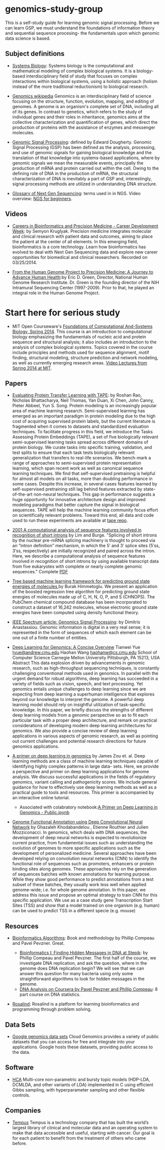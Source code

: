 # genomics-study-group

This is a self-study guide for learning genomic signal processing. Before we can learn GSP, we must understand the foundations of information theory and sequential sequence procesing- the fundamentals upon which genomic data science is based.


## Subject definitions
- [Systems Biology](https://en.wikipedia.org/wiki/Systems_biology): Systems biology is the computational and mathematical modeling of complex biological systems. It is a biology-based interdisciplinary field of study that focuses on complex interactions within biological systems, using a holistic approach (holism instead of the more traditional reductionism) to biological research.

- [Genomics wikipedia](https://en.wikipedia.org/wiki/Genomics) Genomics is an interdisciplinary field of science focusing on the structure, function, evolution, mapping, and editing of genomes. A genome is an organism's complete set of DNA, including all of its genes. In contrast to genetics, which refers to the study of individual genes and their roles in inheritance, genomics aims at the collective characterization and quantification of genes, which direct the production of proteins with the assistance of enzymes and messenger molecules.

- [Genomic Signal Processing](https://www.ncbi.nlm.nih.gov/pmc/articles/PMC2766787/): defined by Edward Dougherty. Genomic Signal Processing (GSP) has been defined as the analysis, processing, and use of genomic signals for gaining biological knowledge and the translation of that knowledge into systems-based applications, where by genomic signals we mean the measurable events, principally the production of mRNA and protein carried out within the cell. Owing to the defining role of DNA in the production of mRNA, the structural characterization of DNA is inevitably a part of GSP and, interestingly, signal processing methods are utilized in understanding DNA structure.

- [Glossary of Next Gen Sequencing](https://www.illumina.com/science/technology/next-generation-sequencing/beginners/glossary.html): terms used in in NGS. Video overview: [NGS for beginners](https://www.illumina.com/science/technology/next-generation-sequencing/beginners.html).

## Videos

- [Careers in Bioinformatics and Precision Medicine - Career Development Week](https://youtu.be/UuSFWlohYEg): by Semyon Kruglyak. Precision medicine integrates molecular and clinical research with patient data and outcomes, aiming to place the patient at the center of all elements. In this emerging field, bioinformatics is a core technology. Learn how bioinformatics has evolved to deal with Next Gen Sequencing data and explore new career opportunities for biomedical and clinical researchers. Recorded on 03/25/2014.

- [From the Human Genome Project to Precision Medicine: A Journey to Advance Human Health](https://www.youtube.com/watch?v=M9OGNXwCq3c):by Eric D. Green, Director, National Human Genome Research Institute. Dr. Green is the founding director of the NIH Intramural Sequencing Center (1997-2009). Prior to that, he played an integral role in the Human Genome Project.


# Start here for serious study

- MIT Open Courseware's [Foundations of Computational And-Systems Biology, Spring 2014](https://ocw.mit.edu/courses/biology/7-91j-foundations-of-computational-and-systems-biology-spring-2014/index.htm). 
This course is an introduction to computational biology emphasizing the fundamentals of nucleic acid and protein sequence and structural analysis; it also includes an introduction to the analysis of complex biological systems. Topics covered in the course include principles and methods used for sequence alignment, motif finding, structural modeling, structure prediction and network modeling, as well as currently emerging research areas. [Video Lectures from Spring 2014 at MIT](https://ocw.mit.edu/courses/biology/7-91j-foundations-of-computational-and-systems-biology-spring-2014/video-lectures/).

## Papers

- [Evaluating Protein Transfer Learning with TAPE](https://www.biorxiv.org/content/10.1101/676825v1): by Roshan Rao, Nicholas Bhattacharya, Neil Thomas, Yan Duan, Xi Chen, John Canny, Pieter Abbeel, Yun S. Song. 
Protein modeling is an increasingly popular area of machine learning research. Semi-supervised learning has emerged as an important paradigm in protein modeling due to the high cost of acquiring supervised protein labels, but the current literature is fragmented when it comes to datasets and standardized evaluation techniques. To facilitate progress in this field, we introduce the Tasks Assessing Protein Embeddings (TAPE), a set of five biologically relevant semi-supervised learning tasks spread across different domains of protein biology. We curate tasks into specific training, validation, and test splits to ensure that each task tests biologically relevant generalization that transfers to real-life scenarios. We bench-mark a range of approaches to semi-supervised protein representation learning, which span recent work as well as canonical sequence learning techniques. We find that self-supervised pretraining is helpful for almost all models on all tasks, more than doubling performance in some cases. Despite this increase, in several cases features learned by self-supervised pretraining still lag behind features extracted by state-of-the-art non-neural techniques. This gap in performance suggests a huge opportunity for innovative architecture design and improved modeling paradigms that better capture the signal in biological sequences. TAPE will help the machine learning community focus effort on scientifically relevant problems. Toward this end, all data and code used to run these experiments are available at [tape repo](https://github.com/songlab-cal/tape).



- [2001 A computational analysis of sequence features involved in recognition of short introns](https://www.pnas.org/content/98/20/11193) by Lim and Burge. "Splicing of short introns by the nuclear pre-mRNA splicing machinery is thought to proceed via an “intron definition” mechanism, in which the 5′ and 3′ splice sites (5′ss, 3′ss, respectively) are initially recognized and paired across the intron. Here, we describe a computational analysis of sequence features involved in recognition of short introns by using available transcript data from five eukaryotes with complete or nearly complete genomic sequences." Complete [PDF](https://www.pnas.org/content/pnas/98/20/11193.full.pdf)

- [Tree based machine learning framework for predicting ground state energies of molecules ](https://arxiv.org/abs/1609.07124) 
by Burak Himmetoglu.  We present an application of the boosted regression tree algorithm for predicting ground state energies of molecules made up of C, H, N, O, P, and S (CHNOPS). The PubChem chemical compound database has been incorporated to construct a dataset of 16,242 molecules, whose electronic ground state energies have been computed using density functional theory.


- [IEEE Spectrum article: Genomics Signal Processing](https://pdfs.semanticscholar.org/eb87/1f4b1840e9357a78df2a1809161dbbee4796.pdf): 
by Dimitris Anastassiou. Genomic information is digital in a very real sense; it is
represented in the form of sequences of which each element
can be one out of a finite number of entities. 

- [Deep Learning for Genomics: A Concise Overview](https://arxiv.org/pdf/1802.00810.pdf) Tianwei Yue tyue@andrew.cmu.edu
Haohan Wang haohanw@cs.cmu.edu
School of Computer Science
Carnegie Mellon University
Pittsburgh, PA 15213, USA
Abstract
This data explosion driven by advancements in genomic research, such as high-throughput
sequencing techniques, is constantly challenging conventional methods used in genomics.
In parallel with the urgent demand for robust algorithms, deep learning has succeeded
in a variety of fields such as vision, speech, and text processing. Yet genomics entails
unique challenges to deep learning since we are expecting from deep learning a superhuman
intelligence that explores beyond our knowledge to interpret the genome. A powerful deep
learning model should rely on insightful utilization of task-specific knowledge. In this
paper, we briefly discuss the strengths of different deep learning models from a genomic
perspective so as to fit each particular task with a proper deep architecture, and remark on
practical considerations of developing modern deep learning architectures for genomics. We
also provide a concise review of deep learning applications in various aspects of genomic
research, as well as pointing out current challenges and potential research directions for
future genomics applications.


- [A primer on deep learning in genomics](./zou2018primer.pdf)  by James Zou et. al. Deep learning methods are a class of machine learning techniques capable of identifying highly complex patterns in large data-
sets. Here, we provide a perspective and primer on deep learning applications for genome analysis. We discuss successful
applications in the fields of regulatory genomics, variant calling and pathogenicity scores. We include general guidance for how
to effectively use deep learning methods as well as a practical guide to tools and resources. This primer is accompanied by an interactive online tutorial.

  - Associated with colabratory notebook:[A Primer on Deep Learning in Genomics - Public.ipynb](https://colab.research.google.com/drive/17E4h5aAOioh5DiTo7MZg4hpL6Z_0FyWr#scrollTo=eiiwjw4yhX0P)

- [Genome Functional Annotation using Deep Convolutional
Neural Network](https://www.biorxiv.org/content/biorxiv/early/2018/05/25/330308.full.pdf) by 
Ghazaleh Khodabandelou
, Etienne Routhier and Julien Mozziconacci. In genomics, which deals with DNA sequences, the development of deep
neural networks is expected to revolutionize current practice, from fundamental issues
such as understanding the evolution of genomes to more specific applications such as
the development of personalized medicine. Several approaches have been developed
relying on convolution neural networks (CNN) to identify the functional role of
sequences such as promoters, enhancers or protein binding sites along genomes. These
approaches rely on the generation of sequences batches with known annotations for
learning purpose. While they show good performance to predict annotations from a test
subset of these batches, they usually work less well when applied genome-wide; i.e. for
whole genome annotation. In this paper, we address this issue and propose an optimal
strategy to train CNN for this specific application. We use as a case study gene
Transcription Start Sites (TSS) and show that a model trained on one organism (e.g.
human) can be used to predict TSS in a different specie (e.g. mouse)

## Resources

- [Bioinformatics Algorithms](https://www.bioinformaticsalgorithms.org/): Book and methodology by Phillip Compeau and Pavel Pevzner. Great.
   - [Bioinformatics I: Finding Hidden Messages in DNA at Stepik](https://stepik.org/course/55929/promo#toc): by Phillip Compeau and Pavel Pevzner. The first half of the course, we investigate DNA replication, and ask the question, where in the genome does DNA replication begin? We will see that we can answer this question for many bacteria using only some straightforward algorithms to look for hidden messages in the genome.
   - [DNA Analysis on Coursera by Pavel Pevzner and Phillip Compeau](https://www.coursera.org/learn/dna-analysis): 8 part course on DNA statistics.
  
- [Rosalind](http://rosalind.info/problems/locations): Rosalind is a platform for learning bioinformatics and programming through problem solving.

## Data Sets
- [Google genomics data sets](https://cloud.google.com/genomics/docs/public-datasets/) Cloud Genomics provides a variety of public datasets that you can access for free and integrate into your applications. Google hosts these datasets, providing public access to the data.

## Software
- [HCA](https://mloss.org/software/title/?page=11) Multi-core non-parametric and bursty topic models (HDP-LDA, DCMLDA, and other variants of LDA) implemented in C using efficient Gibbs sampling, with hyperparameter sampling and other flexible controls.

## Companies

- [Tempus](https://www.tempus.com/) Tempus is a technology company that has built the world’s largest library of clinical and molecular data and an operating system to make that data accessible and useful, starting with cancer. Our goal is for each patient to benefit from the treatment of others who came before.

